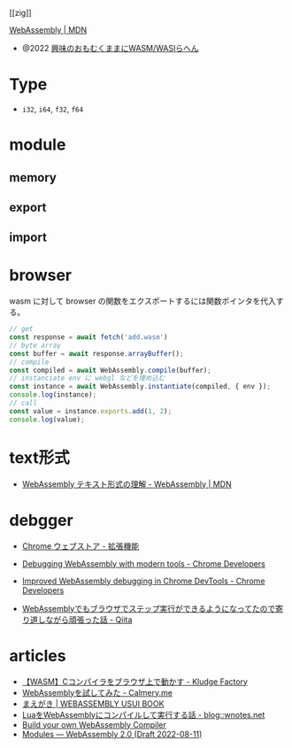 [[zig]]

[WebAssembly | MDN](https://developer.mozilla.org/en-US/docs/WebAssembly)

- @2022 [興味のおもむくままにWASM/WASIらへん](https://zenn.dev/newgyu/scraps/ffbce244b960e6)

# Type
-   `i32`, `i64`, `f32`, `f64`

# module

## memory
## export
## import

# browser
wasm に対して browser の関数をエクスポートするには関数ポインタを代入する。

```js
// get
const response = await fetch('add.wasm')
// byte array
const buffer = await response.arrayBuffer();
// compile
const compiled = await WebAssembly.compile(buffer);
// instanciate env に webgl などを埋め込む
const instance = await WebAssembly.instantiate(compiled, { env });
console.log(instance);
// call
const value = instance.exports.add(1, 2);
console.log(value);
```

# text形式
- [WebAssembly テキスト形式の理解 - WebAssembly | MDN](https://developer.mozilla.org/ja/docs/WebAssembly/Understanding_the_text_format)

# debgger
-  [Chrome ウェブストア - 拡張機能](https://chrome.google.com/webstore/detail/cc%20%20-devtools-support-dwa/pdcpmagijalfljmkmjngeonclgbbannb)

- [Debugging WebAssembly with modern tools - Chrome Developers](https://developers.google.com/web/updates/2020/12/webassembly)
- [Improved WebAssembly debugging in Chrome DevTools - Chrome Developers](https://developers.google.com/web/updates/2019/12/webassembly)
* [WebAssemblyでもブラウザでステップ実行ができるようになってたので寄り道しながら頑張った話 - Qiita](https://qiita.com/lempiji/items/462cce79dab8166fa5a5)

# articles
- [【WASM】Cコンパイラをブラウザ上で動かす - Kludge Factory](https://tyfkda.github.io/blog/2021/02/04/c-on-browser.html)
- [WebAssemblyを試してみた - Calmery.me](http://calmery.hatenablog.com/entry/2017/03/08/222513)
- [まえがき | WEBASSEMBLY USUI BOOK](https://ukyo.github.io/wasm-usui-book/webroot/intro.html)
- [LuaをWebAssemblyにコンパイルして実行する話 - blog::wnotes.net](https://blog.wnotes.net/posts/webassembly-lua/)
- [Build your own WebAssembly Compiler](https://blog.scottlogic.com/2019/05/17/webassembly-compiler.html)
- [Modules — WebAssembly 2.0 (Draft 2022-08-11)](https://webassembly.org/docs/modules/)
